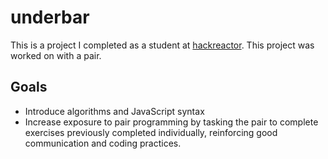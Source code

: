 # underbar
This is a project I completed as a student at [hackreactor](http://hackreactor.com). This project was worked on with a pair.

## Goals
- Introduce algorithms and JavaScript syntax
- Increase exposure to pair programming by tasking the pair to complete exercises previously completed individually, reinforcing good communication and coding practices. 
